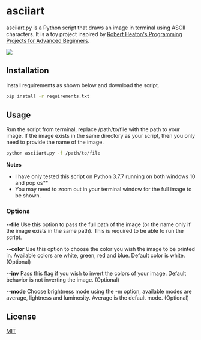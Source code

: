 # asciiart

asciiart.py is a Python script that draws an image in terminal using ASCII characters. It is a toy project inspired by [Robert Heaton's Programming Projects for Advanced Beginners](https://robertheaton.com/2018/12/08/programming-projects-for-advanced-beginners/).

![](https://github.com/yusuf-madkour/toy-projects/blob/master/1-%20ASCII%20art/demo.gif)

## Installation

Install requirements as shown below and download the script.

```bash
pip install -r requirements.txt
```

## Usage

Run the script from terminal, replace /path/to/file with the path to your image. If the image exists in the same directory as your script, then you only need to provide the name of the image.

```bash
python asciiart.py -f /path/to/file
```
**Notes**

- I have only tested this script on Python 3.7.7 running on both windows 10 and pop os**
- You may need to zoom out in your terminal window for the full image to be shown.
### Options

**--file**
Use this option to pass the full path of the image (or the name only if the image exists in the same path). This is required to be able to run the script.

**--color**
Use this option to choose the color you wish the image to be printed in. Available colors are white, green, red and blue. Default color is white. (Optional)

**--inv**
Pass this flag if you wish to invert the colors of your image. Default behavior is not inverting the image. (Optional)

**--mode**
Choose brightness mode using the -m option, available modes are average, lightness and luminosity. Average is the default mode. (Optional)

## License

[MIT](https://choosealicense.com/licenses/mit/)
